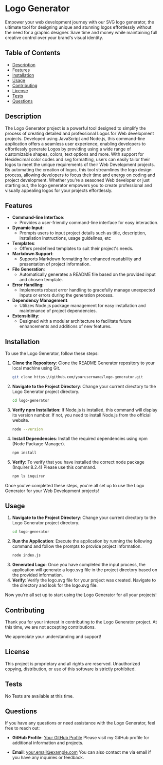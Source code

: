 # Logo Generator

Empower your web development journey with our SVG logo generator, the ultimate tool for designing unique and stunning logos effortlessly without the need for a graphic designer. Save time and money while maintaining full creative control over your brand's visual identity.

## Table of Contents

- [Description](#description)
- [Features](#features)
- [Installation](#installation)
- [Usage](#usage)
- [Contributing](#contributing)
- [License](#license)
- [Tests](#tests)
- [Questions](#questions)

## Description

The Logo Generator project is a powerful tool designed to simplify the process of creating detailed and professional Logos for Web development projects. Developed using JavaScript and Node.js, this command-line application offers a seamless user experience, enabling developers to effortlessly generate Logos by providing using a wide range of customizable shapes, colors, text options and more. With support for Hexidecimal color codes and svg formatting, users can easily tailor their logos to meet the unique requirements of their Web Development projects. By automating the creation of logos, this tool streamlines the logo design process, allowing developers to focus their time and energy on coding and project development. Whether you're a seasoned Web developer or just starting out, the logo generator empowers you to create professional and visually appealing logos for your projects effortlessly.

## Features

- **Command-line Interface**: 
    - Provides a user-friendly command-line interface for easy interaction.
- **Dynamic Input**: 
    - Prompts users to input project details such as title, description, installation instructions, usage guidelines, etc
- **Templates**: 
    - Offers predefined templates to suit their project's needs.
- **Markdown Support**: 
    - Supports Markdown formatting for enhanced readability and presentation of project information.
- **File Generation**: 
    - Automatically generates a README file based on the provided input and chosen template.
- **Error Handling**: 
    - Implements robust error handling to gracefully manage unexpected inputs or errors during the generation process.
- **Dependency Management**: 
    - Utilizes Node.js package management for easy installation and maintenance of project dependencies.
- **Extensibility**:
    - Designed with a modular architecture to facilitate future enhancements and additions of new features.

## Installation

To use the Logo Generator, follow these steps:

1. **Clone the Repository**: Clone the README Generator repository to your local machine using Git.
   ```bash
   git clone https://github.com/yourusername/logo-generator.git
   ```
2. **Navigate to the Project Directory**: Change your current directory to the Logo Generator project directory.
    ```bash
    cd logo-generator
    ```
3. **Verify npm Installation**: If Node.js is installed, this command will display its version number. If not, you need to install Node.js from the official website.
    ```bash
    node --version
    ```
4. **Install Dependencies**: Install the required dependencies using npm (Node Package Manager).
    ```bash
    npm install
    ```
5. **Verify**: To verify that you have installed the correct node package (Inquirer 8.2.4) Please use this command.
    ```bash
    npm ls inquirer
    ```
Once you've completed these steps, you're all set up to use the Logo Generator for your Web Development projects!

## Usage

1. **Navigate to the Project Directory**: Change your current directory to the Logo Generator project directory.
    ```bash
    cd logo-generator
    ```
2. **Run the Application**: Execute the application by running the following command and follow the prompts to provide project information.
    ```bash
    node index.js
    ```
3. **Generated Logo**: Once you have completed the input process, the application will generate a logo.svg file in the project directory based on the provided information.
4. **Verify**: Verify the logo.svg file for your project was created. Navigate to the directory and look for the logo.svg file. 

Now you're all set up to start using the Logo Generator for all your projects!

## Contributing

Thank you for your interest in contributing to the Logo Generator project. At this time, we are not accepting contributions.

We appreciate your understanding and support!

## License

This project is proprietary and all rights are reserved. Unauthorized copying, distribution, or use of this software is strictly prohibited.

## Tests

No Tests are available at this time.

## Questions

If you have any questions or need assistance with the Logo Generator, feel free to reach out:

- **GitHub Profile**: [Your GitHub Profile](https://github.com/yourusername)
  Please visit my GitHub profile for additional information and projects.

- **Email**: your.email@example.com
  You can also contact me via email if you have any inquiries or feedback.